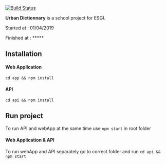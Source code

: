 [![Build Status](https://semaphoreci.com/api/v1/rubs019/urban_dictionary/branches/staging/badge.svg)](https://semaphoreci.com/rubs019/urban_dictionary)

**Urban Dictionnary** is a school project for ESGI.

Started at : 01/04/2019

Finished at : *****

## Installation
#### Web Application
``cd app && npm install``
#### API
``cd api && npm install``

## Run project
To run API and webApp at the same time use
``npm start``
in root folder
#### Web Application & API
To run webApp and API separately go to correct folder and run
``cd api && npm start``
